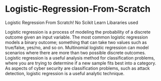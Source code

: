 # Logistic-Regression-From-Scratch

Logistic Regression From Scratch! No Scikit Learn Libararies used

Logistic regression is a process of modeling the probability of a discrete outcome given an input variable. 
The most common logistic regression models a binary outcome; something that can take two values such as true/false, yes/no, and so on.
Multinomial logistic regression can model scenarios where there are more than two possible discrete outcomes.
Logistic regression is a useful analysis method for classification problems, where you are trying to determine if a new sample fits best into a category. 
As aspects of cyber security are classification problems, such as attack detection, logistic regression is a useful analytic technique.
